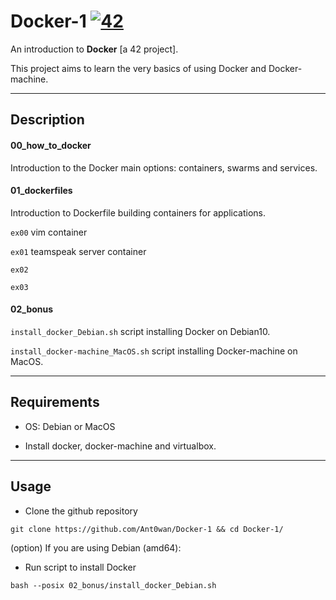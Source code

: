 # Docker-1 [![42](https://i.imgur.com/9NXfcit.jpg)](i.imgur.com/9NXfcit.jpg)

An introduction to **Docker** [a 42 project].

This project aims to learn the very basics of using Docker and Docker-machine.

---

## Description

#### 00_how_to_docker

Introduction to the Docker main options: containers, swarms and services.

#### 01_dockerfiles

Introduction to Dockerfile building containers for applications.

`ex00` vim container

`ex01` teamspeak server container

`ex02`

`ex03`

#### 02_bonus

`install_docker_Debian.sh` script installing Docker on Debian10.

`install_docker-machine_MacOS.sh` script installing Docker-machine on MacOS.

---

## Requirements

- OS: Debian or MacOS

- Install docker, docker-machine and virtualbox.

---

## Usage

- Clone the github repository

```shell=
git clone https://github.com/Ant0wan/Docker-1 && cd Docker-1/
```

(option) If you are using Debian (amd64):

- Run script to install Docker

```shell=
bash --posix 02_bonus/install_docker_Debian.sh
```
